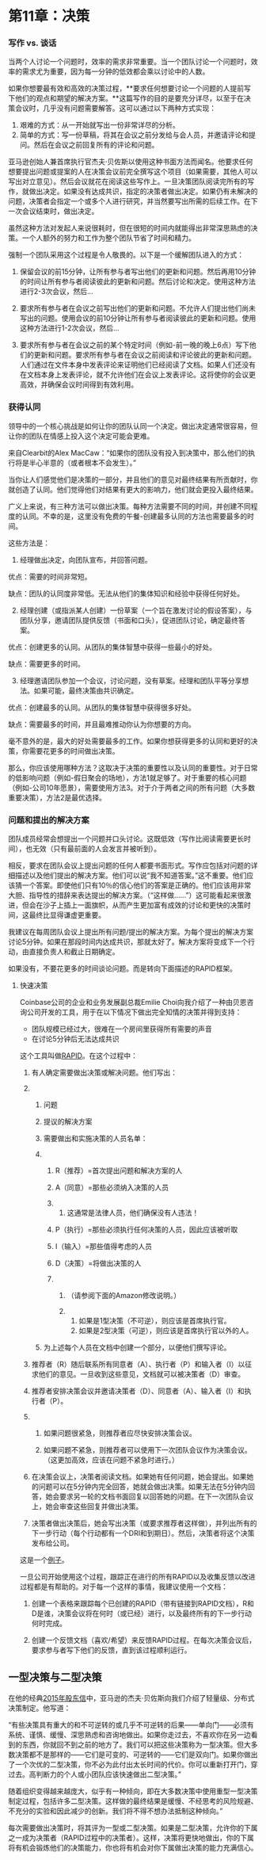 # 第11章：决策

### 写作 vs. 谈话

当两个人讨论一个问题时，效率的需求非常重要。当一个团队讨论一个问题时，效率的需求尤为重要，因为每一分钟的低效都会乘以讨论中的人数。

如果你想要最有效和高效的决策过程，**要求任何想要讨论一个问题的人提前写下他们的观点和期望的解决方案。**这篇写作的目的是要充分详尽，以至于在决策会议时，几乎没有问题需要解答。这可以通过以下两种方式实现：

1. 艰难的方式：从一开始就写出一份非常详尽的分析。
2. 简单的方式：写一份草稿，将其在会议之前分发给与会人员，并邀请评论和提问。然后在会议之前回复所有的评论和问题。

亚马逊创始人兼首席执行官杰夫·贝佐斯以使用这种书面方法而闻名。他要求任何想要提出问题或提案的人在决策会议前完全撰写这个项目（如果需要，其他人可以写出对立意见）。然后会议就花在阅读这些写作上。一旦决策团队阅读完所有的写作，就做出决定。如果没有达成共识，指定的决策者做出决定。如果仍有未解决的问题，决策者会指定一个或多个人进行研究，并当然要写出所需的后续工作。在下一次会议结束时，做出决定。

虽然这种方法对发起人来说很耗时，但在很短的时间内就能得出非常深思熟虑的决策。一个人额外的努力和工作为整个团队节省了时间和精力。

强制一个团队采用这个过程是令人敬畏的。以下是一个缓解团队进入的方式：

1. 保留会议的前15分钟，让所有参与者写出他们的更新和问题。然后再用10分钟的时间让所有参与者阅读彼此的更新和问题。然后讨论和决定。使用这种方法进行2-3次会议，然后...

2. 要求所有参与者在会议之前写出他们的更新和问题。不允许人们提出他们尚未写出的问题。使用会议的前10分钟让所有参与者阅读彼此的更新和问题。使用这种方法进行1-2次会议，然后...

3. 要求所有参与者在会议之前的某个特定时间（例如-前一晚的晚上6点）写下他们的更新和问题。要求所有参与者在会议之前阅读和评论彼此的更新和问题。人们通过在文件本身中发表评论来证明他们已经阅读了文档。如果人们还没有在文档本身上发表评论，就不允许他们在会议上发表评论。这将使你的会议更高效，并确保会议时间得到有效利用。

### 获得认同

领导中的一个核心挑战是如何让你的团队认同一个决定。做出决定通常很容易，但让你的团队在情感上投入这个决定可能会更难。

来自Clearbit的Alex MacCaw：“如果你的团队没有投入到决策中，那么他们的执行将是半心半意的（或者根本不会发生）。”

当你让人们感觉他们是决策的一部分，并且他们的意见对最终结果有所贡献时，你就创造了认同。他们觉得他们对结果有更大的影响力，他们就会更投入最终结果。

广义上来说，有三种方法可以做出决策。每种方法需要不同的时间，并创建不同程度的认同。不幸的是，这里没有免费的午餐-创建最多认同的方法也需要最多的时间。

这些方法是：

 1. 经理做出决定，向团队宣布，并回答问题。

优点：需要的时间非常短。

缺点：团队的认同度非常低。无法从他们的集体知识和经验中获得任何好处。

2. 经理创建（或指派某人创建）一份草案（一个旨在激发讨论的假设答案），与团队分享，邀请团队提供反馈（书面和口头），促进团队讨论，确定最终答案。

优点：创建更多的认同。从团队的集体智慧中获得一些最小的好处。

缺点：需要更多的时间。

3. 经理邀请团队参加一个会议，讨论问题，没有草案。经理和团队平等分享想法。如果可能，最终决策由共识确定。

优点：创建最多的认同。从团队的集体智慧中获得很多好处。

缺点：需要最多的时间，并且最难推动你认为你想要的方向。

毫不意外的是，最大的好处需要最多的工作。如果你想获得更多的认同和更好的决策，你需要花更多的时间做出决策。

那么，你应该使用哪种方法？这取决于决策的重要性以及认同的重要性。对于日常的低影响问题（例如-假日聚会的场地），方法1就足够了。对于重要的核心问题（例如-公司10年愿景），需要使用方法3。对于介于两者之间的所有问题（大多数重要决策），方法2是最优选择。

### 问题和提出的解决方案

团队成员经常会想提出一个问题并口头讨论。这既低效（写作比阅读需要更长时间），也无效（只有最前面的人会发言并被听到）。

相反，要求在团队会议上提出问题的任何人都要书面形式。写作应包括对问题的详细描述以及他们提出的解决方案。他们可以说“我不知道答案。”这不重要。他们应该猜一个答案。即使他们只有10％的信心他们的答案是正确的。他们应该用非常大胆、指导性的措辞来表达提出的解决方案。（“这样做……”）这可能看起来很激进，但会在沙子上插上一面旗帜，从而产生更加富有成效的讨论和更快的决策时间，这最终比显得谦虚更重要。

我建议在每周团队会议上提出所有问题/提出的解决方案。为每个提出的解决方案讨论5分钟。如果在那段时间内达成共识，那就太好了。解决方案将变成下一个行动，由直接负责人和截止日期确定。

如果没有，不要花更多的时间谈论问题。而是转向下面描述的RAPID框架。

1. 快速决策

   Coinbase公司的企业和业务发展副总裁Emilie Choi向我介绍了一种由贝恩咨询公司开发的工具，用于在以下情况下做出完全知情的决策并得到支持：

   - 团队规模已经过大，很难在一个房间里获得所有需要的声音
   - 在讨论5分钟后无法达成共识

   这个工具叫做[RAPID](https://www.bain.com/insights/rapid-tool-to-clarify-decision-accountability/)。在这个过程中：

   1. 有人确定需要做出决策或解决问题。他们写出：

   2. 1. 问题

      2. 提议的解决方案

      3. 需要做出和实施决策的人员名单：

      4. 1. R（推荐）=首次提出问题和解决方案的人

         2. A（同意）=那些必须纳入决策的人员

         3. 1. 这通常是法律人员，他们确保没有人违法！

         4. P（执行）=那些必须执行任何决策的人员，因此应该被听取

         5. I（输入）=那些值得考虑的人员

         6. D（决策）=将做出决策的人

         7. 1. （请参阅下面的Amazon修改说明。）

            2. 1. 如果是1型决策（不可逆），则应该是首席执行官。
               2. 如果是2型决策（可逆），则应该是首席执行官以外的人。

      5. 为上述每个人员在文档中创建一个部分，以便他们撰写评论。

         

   3. 推荐者（R）随后联系所有同意者（A）、执行者（P）和输入者（I）以征求他们的意见。一旦收到这些意见，文档就可以被决策者（D）审查。

      

   4. 推荐者安排决策会议并邀请决策者（D）、同意者（A）、输入者（I）和执行者（P）。

   5. 1. 如果问题很紧急，则推荐者应尽快安排决策会议。

      2. 如果问题不紧急，则推荐者可以使用下一次团队会议作为决策会议。（这更加高效，应该在问题不紧急时进行。）

         

   6. 在决策会议上，决策者阅读文档。如果她有任何问题，她会提出。如果她的问题可以在5分钟内完全回答，她就会做出决策。如果无法在5分钟内回答，她会要求另一轮的文档书面回复以回答她的问题。在下一次团队会议上，她会审查这些回复并做出决策。

   1. 决策者做出决策后，她会写出决策（或要求推荐者这样做），并列出所有的下一步行动（每个行动都有一个DRI和到期日）。然后，决策者将这个决策发布给公司。

   这是一个[例子](https://docs.google.com/document/d/1vkxl-OI_XHbBWqgRCbpP86SJwSnEgCIzVOjbhWCHZng/edit)。

   一旦公司开始使用这个过程，跟踪正在进行的所有RAPID以及收集反馈以改进过程都是有帮助的。对于每一个这样的事情，我建议使用一个文档：

   1. 创建一个表格来跟踪每个已创建的RAPID（带有链接到RAPID文档），R和D是谁，决策会议将在何时（或已经）进行，以及最终所有的下一步行动何时完成。

      

   2. 创建一个反馈文档（喜欢/希望）来反馈RAPID过程。在每次决策会议后，要求参与者写下他们的反馈，直到该过程顺利运行。

## 一型决策与二型决策

在他的经典[2015年股东信](http://phx.corporate-ir.net/phoenix.zhtml?c=97664&p=irol-reportsannual)中，亚马逊的杰夫·贝佐斯向我们介绍了轻量级、分布式决策制定。他写道：

“有些决策具有重大的和不可逆转的或几乎不可逆转的后果——单向门——必须有系统、谨慎、缓慢、深思熟虑和咨询地做出。如果你走过去，不喜欢你在另一边看到的东西，你就回不到之前的地方了。我们可以把这些决策称为一型决策。但大多数决策都不是那样的——它们是可变的、可逆转的——它们是双向门。如果你做出了一个次优的二型决策，你不必为此付出太长时间的代价。你可以重新打开门，穿过去。高判断力的个人或小团队应该快速做出二型决策。”

随着组织变得越来越庞大，似乎有一种倾向，即在大多数决策中使用重型一型决策制定过程，包括许多二型决策。这样做的最终结果是缓慢、不经思考的风险规避、不充分的实验和因此减少的创新。我们将不得不想办法抵制这种倾向。”

每次需要做出决策时，将其评为一型或二型决策。如果是二型决策，允许你的下属之一成为决策者（RAPID过程中的决策者）。这样，决策将更快地做出，你的下属将有机会锻炼他们的决策能力，你也将有机会对你下属做出决策的能力充满信心。
